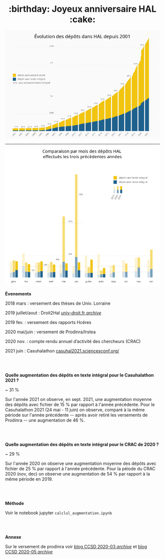 
<h1 align="center">:birthday: Joyeux anniversaire HAL :cake:</h1>

![evol des dépôts depuis 2001](graph_all_years/hal_depot_all_years.png)

---

![depot par mois](graph_3_years/hal_depot_3_annees_2019_2021.png)


**Évenements**

2018 mars : versement des thèses de Univ. Lorraine

2019 juillet/aout : Droit2Hal [univ-droit.fr _archive_](https://web.archive.org/web/20210905201740/https://univ-droit.fr/projets/33312-droit2hal)

2019 fev. : versement des rapports Hcéres

2020 mai/juin : versement de Prodinra/Irstea

2020 nov. : compte rendu annuel d’activité des chercheurs (CRAC)

2021 juin : Casuhalathon [casuhal2021.sciencesconf.org/](https://casuhal2021.sciencesconf.org/resource/page/id/8) 


<br /><br />

**Quelle augmentation des dépôts en texte intégral pour le Casuhalathon 2021 ?**

~ 31 % 

Sur l'année 2021 on observe, en sept. 2021, une augmentation moyenne des dépôts avec fichier de 15 % par rapport à l'année précédente. Pour le Casuhalathon 2021 (24 mai - 11 juin) on observe, comparé à la même période sur l'année précédente -- après avoir retiré les versements de Prodinra -- une augmentation de 46 %.


<br /><br />

**Quelle augmentation des dépôts en texte intégral pour le CRAC de 2020 ?**

~ 29 %

Sur l'année 2020 on observe une augmentation moyenne des dépôts avec fichier de 25 % par rapport à l'année précédente.
Pour la péiode du CRAC 2020 (nov, dec) on observe une augmentation de 54 % par rapport à la même période en 2019.


<br /><br />

**Méthode**

Voir le notebook jupyter `calclul_augmentation.ipynb`


<br /><br />

**Annexe**

Sur le versement de prodinra voir [blog CCSD 2020-03 _archive_](https://web.archive.org/web/20210905195211/https://www.ccsd.cnrs.fr/2020/03/de-prodinra-au-portail-hal-inrae/) et [blog CCSD 2020-05 _archive_](https://web.archive.org/web/20210905195309/https://www.ccsd.cnrs.fr/2020/05/bientot-323-000-nouveaux-depots-dans-hal/)